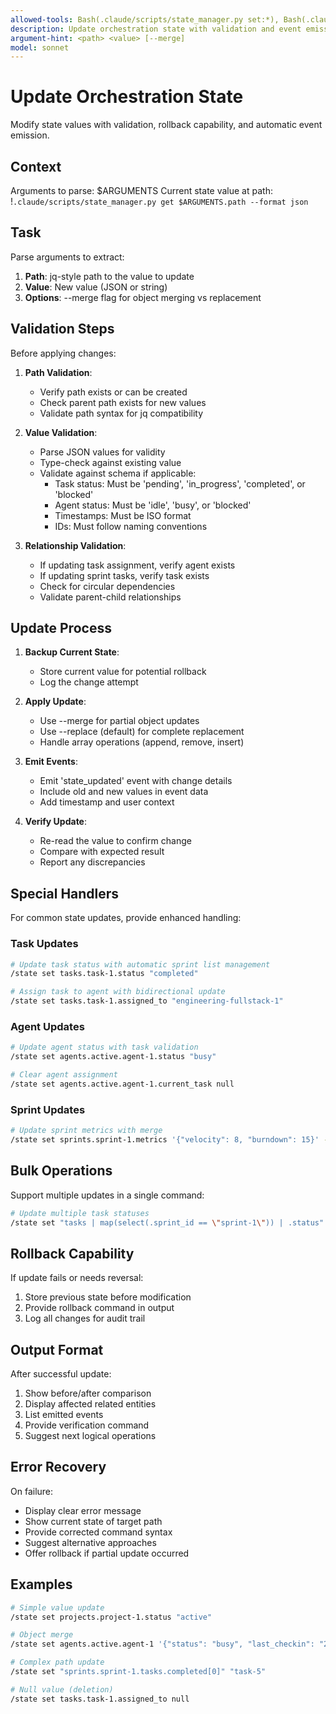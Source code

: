 ```yaml
---
allowed-tools: Bash(.claude/scripts/state_manager.py set:*), Bash(.claude/scripts/state_manager.py get:*), Bash(.claude/scripts/event_stream.py emit:*)
description: Update orchestration state with validation and event emission
argument-hint: <path> <value> [--merge]
model: sonnet
---
```


# Update Orchestration State

Modify state values with validation, rollback capability, and automatic event emission.

## Context

Arguments to parse: $ARGUMENTS
Current state value at path: !`.claude/scripts/state_manager.py get $ARGUMENTS.path --format json`

## Task

Parse arguments to extract:
1. **Path**: jq-style path to the value to update
2. **Value**: New value (JSON or string)
3. **Options**: --merge flag for object merging vs replacement

## Validation Steps

Before applying changes:

1. **Path Validation**:
   - Verify path exists or can be created
   - Check parent path exists for new values
   - Validate path syntax for jq compatibility

2. **Value Validation**:
   - Parse JSON values for validity
   - Type-check against existing value
   - Validate against schema if applicable:
     - Task status: Must be 'pending', 'in_progress', 'completed', or 'blocked'
     - Agent status: Must be 'idle', 'busy', or 'blocked'
     - Timestamps: Must be ISO format
     - IDs: Must follow naming conventions

3. **Relationship Validation**:
   - If updating task assignment, verify agent exists
   - If updating sprint tasks, verify task exists
   - Check for circular dependencies
   - Validate parent-child relationships

## Update Process

1. **Backup Current State**:
   - Store current value for potential rollback
   - Log the change attempt

2. **Apply Update**:
   - Use --merge for partial object updates
   - Use --replace (default) for complete replacement
   - Handle array operations (append, remove, insert)

3. **Emit Events**:
   - Emit 'state_updated' event with change details
   - Include old and new values in event data
   - Add timestamp and user context

4. **Verify Update**:
   - Re-read the value to confirm change
   - Compare with expected result
   - Report any discrepancies

## Special Handlers

For common state updates, provide enhanced handling:

### Task Updates
```bash
# Update task status with automatic sprint list management
/state set tasks.task-1.status "completed"

# Assign task to agent with bidirectional update
/state set tasks.task-1.assigned_to "engineering-fullstack-1"
```

### Agent Updates
```bash
# Update agent status with task validation
/state set agents.active.agent-1.status "busy"

# Clear agent assignment
/state set agents.active.agent-1.current_task null
```

### Sprint Updates
```bash
# Update sprint metrics with merge
/state set sprints.sprint-1.metrics '{"velocity": 8, "burndown": 15}' --merge
```

## Bulk Operations

Support multiple updates in a single command:
```bash
# Update multiple task statuses
/state set "tasks | map(select(.sprint_id == \"sprint-1\")) | .status" "in_progress"
```

## Rollback Capability

If update fails or needs reversal:
1. Store previous state before modification
2. Provide rollback command in output
3. Log all changes for audit trail

## Output Format

After successful update:
1. Show before/after comparison
2. Display affected related entities
3. List emitted events
4. Provide verification command
5. Suggest next logical operations

## Error Recovery

On failure:
- Display clear error message
- Show current state of target path
- Provide corrected command syntax
- Suggest alternative approaches
- Offer rollback if partial update occurred

## Examples

```bash
# Simple value update
/state set projects.project-1.status "active"

# Object merge
/state set agents.active.agent-1 '{"status": "busy", "last_checkin": "2024-08-20T10:30:00Z"}' --merge

# Complex path update
/state set "sprints.sprint-1.tasks.completed[0]" "task-5"

# Null value (deletion)
/state set tasks.task-1.assigned_to null
```